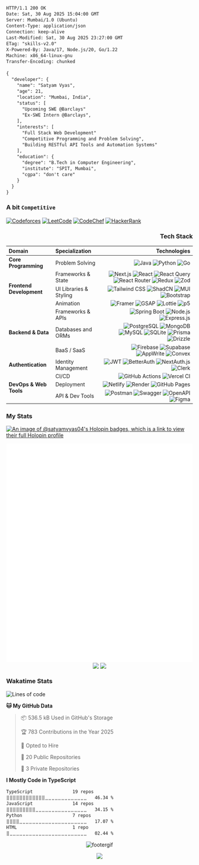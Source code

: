 ```http
HTTP/1.1 200 OK
Date: Sat, 30 Aug 2025 15:04:00 GMT
Server: Mumbai/1.0 (Ubuntu)
Content-Type: application/json
Connection: keep-alive
Last-Modified: Sat, 30 Aug 2025 23:27:00 GMT
ETag: "skills-v2.0"
X-Powered-By: Java/17, Node.js/20, Go/1.22
Machine: x86_64-linux-gnu
Transfer-Encoding: chunked

{
  "developer": {
    "name": "Satyam Vyas",
    "age": 21,
    "location": "Mumbai, India",
    "status": [
      "Upcoming SWE @Barclays"
      "Ex-SWE Intern @Barclays",
    ],
    "interests": [
      "Full Stack Web Development"
      "Competitive Programming and Problem Solving",
      "Building RESTful API Tools and Automation Systems"
    ],
    "education": {
      "degree": "B.Tech in Computer Engineering",
      "institute": "SPIT, Mumbai",
      "cgpa": "don't care"
    }
  }
}
```

<h3 align="left">A bit <code>Competitive</code></h3>
<p align="left">
  <a href="https://codeforces.com/profile/SatyamVyas04" target="blank"><img align="center" src="https://cdn.iconscout.com/icon/free/png-256/free-code-forces-3521352-2944796.png" alt="Codeforces" height="40" /></a>
  <a href="https://www.leetcode.com/user0872ue" target="blank"><img align="center" src="https://upload.wikimedia.org/wikipedia/commons/a/ab/LeetCode_logo_white_no_text.svg" alt="LeetCode" height="40" width="40" /></a>
  <a href="https://www.codechef.com/users/satyam_vyas_04" target="blank"><img align="center" src="https://user-images.githubusercontent.com/112865144/208242156-4db8653b-0464-43ce-a54e-08f701b64b73.png" alt="CodeChef" height="40" width="40" /></a>
  <a href="https://www.hackerrank.com/satyam_vyas_04" target="blank"><img align="center" src="https://cdn4.iconfinder.com/data/icons/logos-and-brands/512/160_Hackerrank_logo_logos-512.png" alt="HackerRank" height="40" width="40" /></a>
</p>

<h3 align="right">Tech Stack</h3>
<table width="100%">
	<thead>
		<tr>
			<th align="left" width="25%">Domain</th>
			<th align="left" width="25%">Specialization</th>
			<th align="right">Technologies</th>
		</tr>
	</thead>
	<tbody>
		<tr>
			<td><b>Core Programming</b></td>
			<td>Problem Solving</td>
			<td align="right">
				<img
					src="https://img.shields.io/badge/Java-151b23?style=for-the-badge&logo=openjdk&logoColor=ED8B00"
					alt="Java"
				/>
				<img
					src="https://img.shields.io/badge/Python-151b23?style=for-the-badge&logo=python"
					alt="Python"
				/>
				<img
					src="https://img.shields.io/badge/Go-151b23?style=for-the-badge&logo=go"
					alt="Go"
				/>
			</td>
		</tr>
		<tr>
			<td rowspan="3"><b>Frontend Development</b></td>
			<td>Frameworks & State</td>
			<td align="right">
				<img
					src="https://img.shields.io/badge/Next.js-0d1117?style=for-the-badge&logo=nextdotjs"
					alt="Next.js"
				/>
				<img
					src="https://img.shields.io/badge/React-0d1117?style=for-the-badge&logo=react"
					alt="React"
				/>
				<img
					src="https://img.shields.io/badge/React%20Query-0d1117?style=for-the-badge&logo=reactquery&logoColor=FF4154"
					alt="React Query"
				/>
				<img
					src="https://img.shields.io/badge/React_Router-0d1117?style=for-the-badge&logo=react-router"
					alt="React Router"
				/>
				<img
					src="https://img.shields.io/badge/Redux-0d1117?style=for-the-badge&logo=redux&logoColor=593D88"
					alt="Redux"
				/>
				<img
					src="https://img.shields.io/badge/Zod-0d1117?style=for-the-badge&logo=zod&logoColor=3068B7"
					alt="Zod"
				/>
			</td>
		</tr>
		<tr>
			<td>UI Libraries & Styling</td>
			<td align="right">
				<img
					src="https://img.shields.io/badge/TailwindCSS-151b23?style=for-the-badge&logo=tailwindcss"
					alt="Tailwind CSS"
				/>
				<img
					src="https://img.shields.io/badge/shadcn-151b23?style=for-the-badge&logo=shadcnui"
					alt="ShadCN"
				/>
				<img
					src="https://img.shields.io/badge/MUI-151b23?style=for-the-badge&logo=mui"
					alt="MUI"
				/>
				<img
					src="https://img.shields.io/badge/bootstrap-151b23?style=for-the-badge&logo=bootstrap"
					alt="Bootstrap"
				/>
			</td>
		</tr>
		<tr>
			<td>Animation</td>
			<td align="right">
				<img
					src="https://img.shields.io/badge/Framer-0d1117?style=for-the-badge&logo=framer&logoColor=blue"
					alt="Framer"
				/>
				<img
					src="https://img.shields.io/badge/GSAP-0d1117?style=for-the-badge&logo=gsap"
					alt="GSAP"
				/>
				<img
					src="https://img.shields.io/badge/Lottie-0d1117?style=for-the-badge&logo=lottiefiles&logoColor=00DDB3"
					alt="Lottie"
				/>
				<img
					src="https://img.shields.io/badge/p5.js-0d1117?style=for-the-badge&logo=p5.js&logoColor=ED225D"
					alt="p5"
				/>
			</td>
		</tr>
		<tr>
			<td rowspan="3"><b>Backend & Data</b></td>
			<td>Frameworks & APIs</td>
			<td align="right">
				<img
					src="https://img.shields.io/badge/SpringBoot-151b23?style=for-the-badge&logo=springboot"
					alt="Spring Boot"
				/>
				<img
					src="https://img.shields.io/badge/Node.js-151b23?style=for-the-badge&logo=node.js"
					alt="Node.js"
				/>
				<img
					src="https://img.shields.io/badge/Express.js-151b23.svg?style=for-the-badge&logo=express"
					alt="Express.js"
				/>
			</td>
		</tr>
		<tr>
			<td>Databases and ORMs</td>
			<td align="right">
				<img
					src="https://img.shields.io/badge/PostgreSQL-0d1117?style=for-the-badge&logo=postgresql"
					alt="PostgreSQL"
				/>
				<img
					src="https://img.shields.io/badge/MongoDB-0d1117?style=for-the-badge&logo=mongodb"
					alt="MongoDB"
				/>
				<img
					src="https://img.shields.io/badge/MySQL-0d1117?style=for-the-badge&logo=mysql"
					alt="MySQL"
				/>
				<img
					src="https://img.shields.io/badge/SQLite-0d1117?style=for-the-badge&logo=sqlite"
					alt="SQLite"
				/>
				<img
					src="https://img.shields.io/badge/Prisma-0d1117?style=for-the-badge&logo=prisma"
					alt="Prisma"
				/>
				<img
					src="https://img.shields.io/badge/Drizzle-0d1117?style=for-the-badge&logo=drizzle"
					alt="Drizzle"
				/>
			</td>
		</tr>
		<tr>
			<td>BaaS / SaaS</td>
			<td align="right">
				<img
					src="https://img.shields.io/badge/Firebase-151b23.svg?style=for-the-badge&logo=firebase&logoColor=ffca28"
					alt="Firebase"
				/>
				<img
					src="https://img.shields.io/badge/Supabase-151b23?style=for-the-badge&logo=supabase"
					alt="Supabase"
				/>
				<img
					src="https://img.shields.io/badge/AppWrite-151b23?style=for-the-badge&logo=appwrite"
					alt="AppWrite"
				/>
				<img
					src="https://img.shields.io/badge/Convex-151b23?style=for-the-badge&logo=convex&logoColor=white"
					alt="Convex"
				/>
			</td>
		</tr>
		<tr>
			<td><b>Authentication</b></td>
			<td>Identity Management</td>
			<td align="right">
				<img
					src="https://img.shields.io/badge/JWT-0d1117?style=for-the-badge&logo=JSON%20web%20tokens"
					alt="JWT"
				/>
				<img
					src="https://img.shields.io/badge/BetterAuth-0d1117?style=for-the-badge&logo=betterauth&logoColor=white"
					alt="BetterAuth"
				/>
				<img
					src="https://img.shields.io/badge/NextAuth.js-0d1117?style=for-the-badge&logo=next.js"
					alt="NextAuth.js"
				/>
				<img
					src="https://img.shields.io/badge/Clerk-0d1117?logo=clerk&style=for-the-badge&logoColor=654bf6"
					alt="Clerk"
				/>
			</td>
		</tr>
		<tr>
			<td rowspan="3"><b>DevOps & Web Tools</b></td>
			<td>CI/CD</td>
			<td align="right">
				<img
					src="https://img.shields.io/badge/GitHub%20Actions-151b23?style=for-the-badge&logo=githubactions&logoColor=white"
					alt="GitHub Actions"
				/>
				<img
					src="https://img.shields.io/badge/Vercel-0d1117.svg?style=for-the-badge&logo=vercel&logoColor=white"
					alt="Vercel CI"
				/>
			</td>
		</tr>
		<tr>
			<td>Deployment</td>
			<td align="right">
				<img
					src="https://img.shields.io/badge/Netlify-0d1117.svg?style=for-the-badge&logo=netlify&logoColor=#00C7B7"
					alt="Netlify"
				/>
				<img
					src="https://img.shields.io/badge/Render-0d1117.svg?style=for-the-badge&logo=render&logoColor=white"
					alt="Render"
				/>
				<img
					src="https://img.shields.io/badge/GitHub%20Pages-0d1117?style=for-the-badge&logo=github&logoColor=white"
					alt="GitHub Pages"
				/>
			</td>
		</tr>
		<tr>
			<td>API & Dev Tools</td>
			<td align="right">
				<img
					src="https://img.shields.io/badge/Postman-151b23?style=for-the-badge&logo=postman"
					alt="Postman"
				/>
				<img
					src="https://img.shields.io/badge/Swagger-151b23?style=for-the-badge&logo=swagger"
					alt="Swagger"
				/>
				<img
					src="https://img.shields.io/badge/OpenAPI-151b23?style=for-the-badge&logo=openapiinitiative"
					alt="OpenAPI"
				/>
				<img
					src="https://img.shields.io/badge/Figma-151b23.svg?style=for-the-badge&logo=figma"
					alt="Figma"
				/>
			</td>
		</tr>
	</tbody>
</table>

### My Stats

[![An image of @satyamvyas04's Holopin badges, which is a link to view their full Holopin profile](https://holopin.me/satyamvyas04)](https://holopin.io/@satyamvyas04)

<p align='center'>
  <img align="center" src="https://raw.githubusercontent.com/SatyamVyas04/README-Stats/master/generated/overview.svg"/>
  <img align="center" src="https://raw.githubusercontent.com/SatyamVyas04/README-Stats/master/generated/languages.svg"/>
  <br />
  <img align="center" src="https://leetcard.jacoblin.cool/user0872ue?theme=wtf&font=Fira+Code&ext=heatmap" height="220"/>
  <img align="center" src="https://codeforces-readme-stats.vercel.app/api/card?username=SatyamVyas04&theme=vue&disable_animations=false&show_icons=true&force_username=true" height="220"/>
</p>

### Wakatime Stats

<!--START_SECTION:waka-->
![Lines of code](https://img.shields.io/badge/From%20Hello%20World%20I%27ve%20Written-3.5%20million%20lines%20of%20code-blue)

**🐱 My GitHub Data** 

> 📦 536.5 kB Used in GitHub's Storage 
 > 
> 🏆 783 Contributions in the Year 2025
 > 
> 💼 Opted to Hire
 > 
> 📜 20 Public Repositories 
 > 
> 🔑 3 Private Repositories 
 > 
**I Mostly Code in TypeScript** 

```text
TypeScript               19 repos            ⣿⣿⣿⣿⣿⣿⣿⣿⣿⣿⣿⣿⣀⣀⣀⣀⣀⣀⣀⣀⣀⣀⣀⣀⣀   46.34 % 
JavaScript               14 repos            ⣿⣿⣿⣿⣿⣿⣿⣿⣿⣀⣀⣀⣀⣀⣀⣀⣀⣀⣀⣀⣀⣀⣀⣀⣀   34.15 % 
Python                   7 repos             ⣿⣿⣿⣿⣀⣀⣀⣀⣀⣀⣀⣀⣀⣀⣀⣀⣀⣀⣀⣀⣀⣀⣀⣀⣀   17.07 % 
HTML                     1 repo              ⣿⣀⣀⣀⣀⣀⣀⣀⣀⣀⣀⣀⣀⣀⣀⣀⣀⣀⣀⣀⣀⣀⣀⣀⣀   02.44 % 
```




<!--END_SECTION:waka-->

<p align='center'>
  <img src="https://raw.githubusercontent.com/saadeghi/saadeghi/master/dino.gif" alt="footergif" align=center>
</p>

<p align='center'>
  <img src="https://komarev.com/ghpvc/?username=SatyamVyas04&style=for-the-badge&color=343434"/>
</p>
